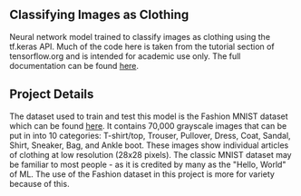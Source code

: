 ## Classifying Images as Clothing

Neural network model trained to classify images as clothing using the tf.keras API. Much of the code here is taken from the tutorial section of tensorflow.org and is intended for academic use only. The full documentation can be found [here](https://www.tensorflow.org/tutorials/keras/classification).

## Project Details

The dataset used to train and test this model is the Fashion MNIST dataset which can be found [here](https://github.com/zalandoresearch/fashion-mnist). It contains 70,000 grayscale images that can be put in into 10 categories: T-shirt/top, Trouser, Pullover, Dress, Coat, Sandal, Shirt, Sneaker, Bag, and Ankle boot. These images show individual articles of clothing at low resolution (28x28 pixels). The classic MNIST dataset may be familiar to most people - as it is credited by many as the "Hello, World" of ML. The use of the Fashion dataset in this project is more for variety because of this. 
